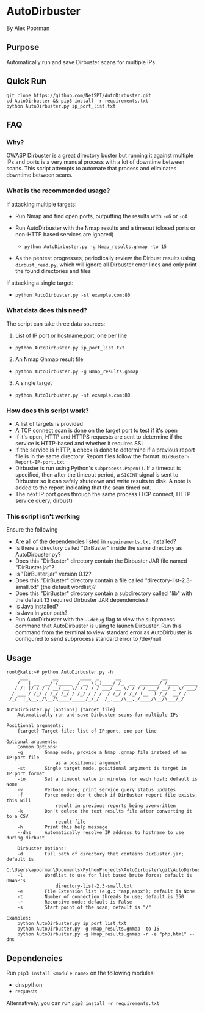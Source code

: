 # AutoDirbuster
By Alex Poorman

## Purpose
Automatically run and save Dirbuster scans for multiple IPs

## Quick Run
```
git clone https://github.com/NetSPI/AutoDirbuster.git
cd AutoDirbuster && pip3 install -r requirements.txt
python AutoDirbuster.py ip_port_list.txt
```

## FAQ
### Why?
OWASP Dirbuster is a great directory buster but running it against multiple IPs and ports is a very manual process with a lot of downtime between scans. This script attempts to automate that process and eliminates downtime between scans.

### What is the recommended usage?
If attacking multiple targets:
* Run Nmap and find open ports, outputting the results with `-oG` or `-oA`
* Run AutoDirbuster with the Nmap results and a timeout (closed ports or non-HTTP based services are ignored)

  * `python AutoDirbuster.py -g Nmap_results.gnmap -to 15`

* As the pentest progresses, periodically review the Dirbust results using `dirbust_read.py`, which will ignore all Dirbuster error lines and only print the found directories and files

If attacking a single target:

* `python AutoDirbuster.py -st example.com:80`

### What data does this need?
The script can take three data sources:
1. List of IP:port or hostname:port, one per line

* `python AutoDirbuster.py ip_port_list.txt`

2. An Nmap Gnmap result file

* `python AutoDirbuster.py -g Nmap_results.gnmap`

3. A single target

* `python AutoDirbuster.py -st example.com:80`

### How does this script work?
* A list of targets is provided
* A TCP connect scan is done on the target port to test if it's open
* If it's open, HTTP and HTTPS requests are sent to determine if the service is HTTP-based and whether it requires SSL
* If the service is HTTP, a check is done to determine if a previous report file is in the same directory. Report files follow the format: `DirBuster-Report-IP-port.txt`
* Dirbuster is run using Python's `subprocess.Popen()`. If a timeout is specified, then after the timeout period, a `SIGINT` signal is sent to Dirbuster so it can safely shutdown and write results to disk. A note is added to the report indicating that the scan timed out.
* The next IP:port goes through the same process (TCP connect, HTTP service query, dirbust)

### This script isn't working
Ensure the following
* Are all of the dependencies listed in `requirements.txt` installed?
* Is there a directory called "DirBuster" inside the same directory as AutoDirbuster.py?
* Does this "DirBuster" directory contain the Dirbuster JAR file named "DirBuster.jar"?
* Is "DirBuster.jar" version 0.12?
* Does this "DirBuster" directory contain a file called "directory-list-2.3-small.txt" (the default wordlist)?
* Does this "DirBuster" directory contain a subdirectory called "lib" with the default 13 required Dirbuster JAR dependencies?
* Is Java installed?
* Is Java in your path?
* Run AutoDirbuster with the `--debug` flag to view the subprocess command that AutoDirbuster is using to launch Dirbuster. Run this command from the terminal to view standard error as AutoDirbuster is configured to send subprocess standard error to /dev/null

## Usage
```
root@kali:~# python AutoDirbuster.py -h
     ___         __        ____  _      __               __
    /   | __  __/ /_____  / __ \(_)____/ /_  __  _______/ /____  _____
   / /| |/ / / / __/ __ \/ / / / / ___/ __ \/ / / / ___/ __/ _ \/ ___/
  / ___ / /_/ / /_/ /_/ / /_/ / / /  / /_/ / /_/ (__  ) /_/  __/ /
 /_/  |_\__,_/\__/\____/_____/_/_/  /_.___/\__,_/____/\__/\___/_/

AutoDirbuster.py [options] {target file}
    Automatically run and save Dirbuster scans for multiple IPs

Positional arguments:
    {target} Target file; list of IP:port, one per line

Optional arguments:
    Common Options:
    -g        Gnmap mode; provide a Nmap .gnmap file instead of an IP:port file
                  as a positional argument
    -st       Single target mode, positional argument is target in IP:port format
    -to       Set a timeout value in minutes for each host; default is None
    -v        Verbose mode; print service query status updates
    -f        Force mode; don't check if DirBuster report file exists, this will
                  result in previous reports being overwritten
    -k        Don't delete the text results file after converting it to a CSV
                  result file
    -h        Print this help message
    --dns     Automatically resolve IP address to hostname to use during dirbust

    Dirbuster Options:
    -d        Full path of directory that contains DirBuster.jar; default is
                  C:\Users\apoorman\Documents\PythonProjects\AutoDirbuster\git\AutoDirbuster\DirBuster\
    -l        Wordlist to use for list based brute force; default is OWASP's
                  directory-list-2.3-small.txt
    -e        File Extension list (e.g.: "asp,aspx"); default is None
    -t        Number of connection threads to use; default is 350
    -r        Recursive mode; default is False
    -s        Start point of the scan; default is "/"

Examples:
    python AutoDirbuster.py ip_port_list.txt
    python AutoDirbuster.py -g Nmap_results.gnmap -to 15
    python AutoDirbuster.py -g Nmap_results.gnmap -r -e "php,html" --dns

```

## Dependencies
Run `pip3 install <module name>` on the following modules:
* dnspython
* requests

Alternatively, you can run `pip3 install -r requirements.txt`

